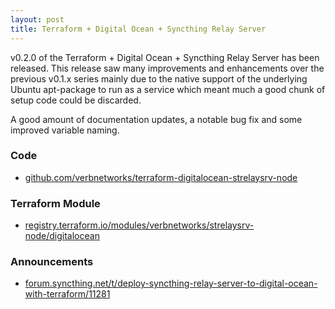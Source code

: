 ```yaml
---
layout: post
title: Terraform + Digital Ocean + Syncthing Relay Server
---
```


v0.2.0 of the Terraform + Digital Ocean + Syncthing Relay Server has been released.  This release saw many improvements
and enhancements over the previous v0.1.x series mainly due to the native support of the underlying Ubuntu apt-package 
to run as a service which meant much a good chunk of setup code could be discarded.

A good amount of documentation updates, a notable bug fix and some improved variable naming. 

### Code
 * [github.com/verbnetworks/terraform-digitalocean-strelaysrv-node](https://github.com/verbnetworks/terraform-digitalocean-strelaysrv-node)

### Terraform Module
 * [registry.terraform.io/modules/verbnetworks/strelaysrv-node/digitalocean](https://registry.terraform.io/modules/verbnetworks/strelaysrv-node/digitalocean)

### Announcements
 * [forum.syncthing.net/t/deploy-syncthing-relay-server-to-digital-ocean-with-terraform/11281](https://forum.syncthing.net/t/deploy-syncthing-relay-server-to-digital-ocean-with-terraform/11281)

